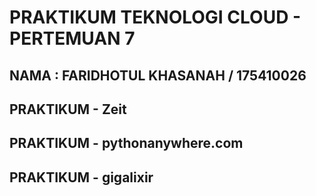 # PRAKTIKUM TEKNOLOGI CLOUD - PERTEMUAN 7

## NAMA : FARIDHOTUL KHASANAH / 175410026
## PRAKTIKUM - Zeit


## PRAKTIKUM - pythonanywhere.com

## PRAKTIKUM - gigalixir